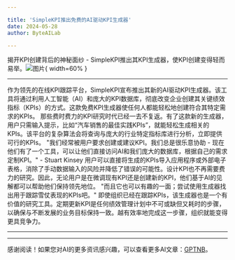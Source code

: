 ```yaml
---

title: 'SimpleKPI推出免费的AI驱动KPI生成器'
date: 2024-05-28
author: ByteAILab

---
```


揭开KPI创建背后的神秘面纱 - SimpleKPI推出其KPI生成器，使KPI创建变得轻而易举。![图片](https://ai-techpark.com/wp-content/uploads/2024/05/SimpleKPI-960x540.jpg){ width=60% }

---

作为领先的在线KPI跟踪平台，SimpleKPI宣布推出其新的AI驱动KPI生成器。该工具将通过利用人工智能（AI）和庞大的KPI数据库，彻底改变企业创建其关键绩效指标（KPIs）的方式。这款免费KPI生成器使任何人都能轻松地创建符合其特定需求的KPIs。
那些费时费力的KPI研究时代已经一去不复返。有了这款新的生成器，用户只需输入提示，比如“汽车销售的最佳实践KPIs”，就能轻松生成相关的KPIs。该平台的复杂算法会将查询与庞大的行业特定指标库进行分析，立即提供可行的KPIs。
"我们经常被用户要求创建或建议KPI。我们总是很乐意协助 - 现在他们有了一个工具，可以让他们直接访问AI和我们庞大的数据库，根据自己的需求定制KPI。" - Stuart Kinsey
用户可以直接将生成的KPIs导入应用程序或外部电子表格，消除了手动数据输入的风险并降低了错误的可能性。设计KPI也不再需要费力的研究。因此，无论用户是在微调现有KPI还是创建新的KPI，他们基于AI的见解都可以帮助他们保持领先地位。
"而且它也可以有趣的一面；尝试使用生成器找出用于跟踪雪仗表现的KPIs吧。"
即使组织已经在跟踪KPIs，该生成器也是一个有价值的研究工具。定期更新KPI是任何绩效管理计划中不可或缺但又耗时的步骤，以确保与不断发展的业务目标保持一致。越有效率地完成这一步骤，组织就能变得更具竞争力。

---
---
感谢阅读！如果您对AI的更多资讯感兴趣，可以查看更多AI文章：[GPTNB](https://gptnb.com)。